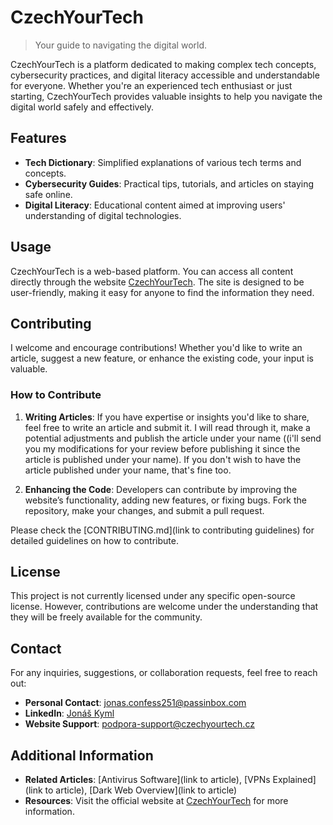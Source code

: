 # CzechYourTech

> Your guide to navigating the digital world.

CzechYourTech is a platform dedicated to making complex tech concepts, cybersecurity practices, and digital literacy accessible and understandable for everyone. Whether you're an experienced tech enthusiast or just starting, CzechYourTech provides valuable insights to help you navigate the digital world safely and effectively.

## Features

- **Tech Dictionary**: Simplified explanations of various tech terms and concepts.
- **Cybersecurity Guides**: Practical tips, tutorials, and articles on staying safe online.
- **Digital Literacy**: Educational content aimed at improving users' understanding of digital technologies.

## Usage

CzechYourTech is a web-based platform. You can access all content directly through the website [CzechYourTech](https://www.czechyourtech.com). The site is designed to be user-friendly, making it easy for anyone to find the information they need.

## Contributing

I welcome and encourage contributions! Whether you'd like to write an article, suggest a new feature, or enhance the existing code, your input is valuable.

### How to Contribute

1. **Writing Articles**: If you have expertise or insights you'd like to share, feel free to write an article and submit it. I will read through it, make a potential adjustments and publish the article under your name ((i'll send you my modifications for your review before publishing it since the article is published under your name). If you don't wish to have the article published under your name, that's fine too.
   
2. **Enhancing the Code**: Developers can contribute by improving the website’s functionality, adding new features, or fixing bugs. Fork the repository, make your changes, and submit a pull request.

Please check the [CONTRIBUTING.md](link to contributing guidelines) for detailed guidelines on how to contribute.

## License

This project is not currently licensed under any specific open-source license. However, contributions are welcome under the understanding that they will be freely available for the community.

## Contact

For any inquiries, suggestions, or collaboration requests, feel free to reach out:

- **Personal Contact**: [jonas.confess251@passinbox.com](mailto:jonas.confess251@passinbox.com)
- **LinkedIn**: [Jonáš Kyml](https://www.linkedin.com/in/jonas-kyml)
- **Website Support**: [podpora-support@czechyourtech.cz](mailto:podpora-support@czechyourtech.cz)

## Additional Information

- **Related Articles**: [Antivirus Software](link to article), [VPNs Explained](link to article), [Dark Web Overview](link to article)
- **Resources**: Visit the official website at [CzechYourTech](https://www.czechyourtech.com) for more information.
